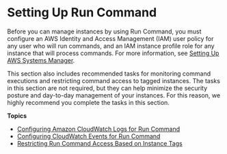 # Setting Up Run Command<a name="sysman-rc-setting-up"></a>

Before you can manage instances by using Run Command, you must configure an AWS Identity and Access Management \(IAM\) user policy for any user who will run commands, and an IAM instance profile role for any instance that will process commands\. For more information, see [Setting Up AWS Systems Manager](systems-manager-setting-up.md)\. 

This section also includes recommended tasks for monitoring command executions and restricting command access to tagged instances\. The tasks in this section are not required, but they can help minimize the security posture and day\-to\-day management of your instances\. For this reason, we highly recommend you complete the tasks in this section\.

**Topics**
+ [Configuring Amazon CloudWatch Logs for Run Command](sysman-rc-setting-up-cwlogs.md)
+ [Configuring CloudWatch Events for Run Command](rc-cwe.md)
+ [Restricting Run Command Access Based on Instance Tags](sysman-rc-setting-up-cmdsec.md)